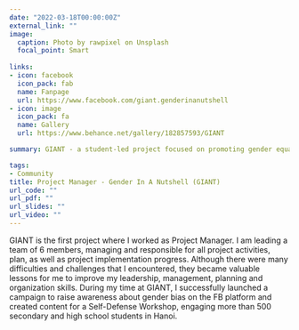 ```yaml
---
date: "2022-03-18T00:00:00Z"
external_link: ""
image:
  caption: Photo by rawpixel on Unsplash
  focal_point: Smart
  
links:
- icon: facebook
  icon_pack: fab
  name: Fanpage
  url: https://www.facebook.com/giant.genderinanutshell
- icon: image
  icon_pack: fa
  name: Gallery
  url: https://www.behance.net/gallery/182857593/GIANT

summary: GIANT - a student-led project focused on promoting gender equality and inclusivity - is the first project where I worked as Project Manager. I am leading a team of 6 members, managing and responsible for all project activities, plan, as well as project implementation progress. Although there were many difficulties and challenges that I encountered, they became valuable lessons for me to improve my leadership, management, planning and organization skills. During my time at GIANT, I successfully launched a campaign to raise awareness about gender bias on the FB platform and created content for a Self-Defense Workshop, engaging more than 500 secondary and high school students in Hanoi.

tags:
- Community
title: Project Manager - Gender In A Nutshell (GIANT)
url_code: ""
url_pdf: ""
url_slides: ""
url_video: ""
---
```

GIANT is the first project where I worked as Project Manager. I am leading a team of 6 members, managing and responsible for all project activities, plan, as well as project implementation progress. Although there were many difficulties and challenges that I encountered, they became valuable lessons for me to improve my leadership, management, planning and organization skills. During my time at GIANT, I successfully launched a campaign to raise awareness about gender bias on the FB platform and created content for a Self-Defense Workshop, engaging more than 500 secondary and high school students in Hanoi.
